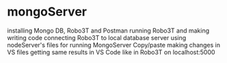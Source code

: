 # mongoServer
installing Mongo DB, Robo3T and Postman
running Robo3T and making writing code 
connecting Robo3T to local database server
using nodeServer's files for running MongoServer Copy/paste
making changes in VS files
getting same results in VS Code like in Robo3T on localhost:5000

